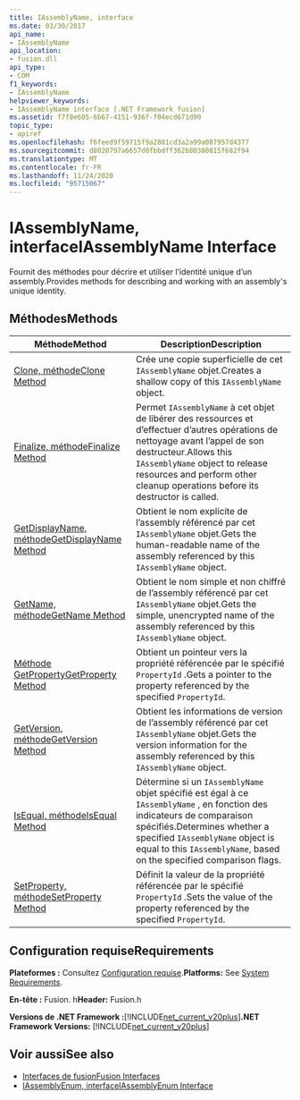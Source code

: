 ```yaml
---
title: IAssemblyName, interface
ms.date: 03/30/2017
api_name:
- IAssemblyName
api_location:
- fusion.dll
api_type:
- COM
f1_keywords:
- IAssemblyName
helpviewer_keywords:
- IAssemblyName interface [.NET Framework fusion]
ms.assetid: f7f8e605-6b67-4151-936f-f04ecd671d90
topic_type:
- apiref
ms.openlocfilehash: f6feed9f59715f9a2801cd3a2a99a087957d4377
ms.sourcegitcommit: d8020797a6657d0fbbdff362b80300815f682f94
ms.translationtype: MT
ms.contentlocale: fr-FR
ms.lasthandoff: 11/24/2020
ms.locfileid: "95715067"
---
```

# <a name="iassemblyname-interface"></a><span data-ttu-id="ffa15-102">IAssemblyName, interface</span><span class="sxs-lookup"><span data-stu-id="ffa15-102">IAssemblyName Interface</span></span>

<span data-ttu-id="ffa15-103">Fournit des méthodes pour décrire et utiliser l’identité unique d’un assembly.</span><span class="sxs-lookup"><span data-stu-id="ffa15-103">Provides methods for describing and working with an assembly's unique identity.</span></span>  
  
## <a name="methods"></a><span data-ttu-id="ffa15-104">Méthodes</span><span class="sxs-lookup"><span data-stu-id="ffa15-104">Methods</span></span>  
  
|<span data-ttu-id="ffa15-105">Méthode</span><span class="sxs-lookup"><span data-stu-id="ffa15-105">Method</span></span>|<span data-ttu-id="ffa15-106">Description</span><span class="sxs-lookup"><span data-stu-id="ffa15-106">Description</span></span>|  
|------------|-----------------|  
|[<span data-ttu-id="ffa15-107">Clone, méthode</span><span class="sxs-lookup"><span data-stu-id="ffa15-107">Clone Method</span></span>](iassemblyname-clone-method.md)|<span data-ttu-id="ffa15-108">Crée une copie superficielle de cet `IAssemblyName` objet.</span><span class="sxs-lookup"><span data-stu-id="ffa15-108">Creates a shallow copy of this `IAssemblyName` object.</span></span>|  
|[<span data-ttu-id="ffa15-109">Finalize, méthode</span><span class="sxs-lookup"><span data-stu-id="ffa15-109">Finalize Method</span></span>](iassemblyname-finalize-method.md)|<span data-ttu-id="ffa15-110">Permet `IAssemblyName` à cet objet de libérer des ressources et d’effectuer d’autres opérations de nettoyage avant l’appel de son destructeur.</span><span class="sxs-lookup"><span data-stu-id="ffa15-110">Allows this `IAssemblyName` object to release resources and perform other cleanup operations before its destructor is called.</span></span>|  
|[<span data-ttu-id="ffa15-111">GetDisplayName, méthode</span><span class="sxs-lookup"><span data-stu-id="ffa15-111">GetDisplayName Method</span></span>](iassemblyname-getdisplayname-method.md)|<span data-ttu-id="ffa15-112">Obtient le nom explicite de l’assembly référencé par cet `IAssemblyName` objet.</span><span class="sxs-lookup"><span data-stu-id="ffa15-112">Gets the human-readable name of the assembly referenced by this `IAssemblyName` object.</span></span>|  
|[<span data-ttu-id="ffa15-113">GetName, méthode</span><span class="sxs-lookup"><span data-stu-id="ffa15-113">GetName Method</span></span>](iassemblyname-getname-method.md)|<span data-ttu-id="ffa15-114">Obtient le nom simple et non chiffré de l’assembly référencé par cet `IAssemblyName` objet.</span><span class="sxs-lookup"><span data-stu-id="ffa15-114">Gets the simple, unencrypted name of the assembly referenced by this `IAssemblyName` object.</span></span>|  
|[<span data-ttu-id="ffa15-115">Méthode GetProperty</span><span class="sxs-lookup"><span data-stu-id="ffa15-115">GetProperty Method</span></span>](iassemblyname-getproperty-method.md)|<span data-ttu-id="ffa15-116">Obtient un pointeur vers la propriété référencée par le spécifié `PropertyId` .</span><span class="sxs-lookup"><span data-stu-id="ffa15-116">Gets a pointer to the property referenced by the specified `PropertyId`.</span></span>|  
|[<span data-ttu-id="ffa15-117">GetVersion, méthode</span><span class="sxs-lookup"><span data-stu-id="ffa15-117">GetVersion Method</span></span>](iassemblyname-getversion-method.md)|<span data-ttu-id="ffa15-118">Obtient les informations de version de l’assembly référencé par cet `IAssemblyName` objet.</span><span class="sxs-lookup"><span data-stu-id="ffa15-118">Gets the version information for the assembly referenced by this `IAssemblyName` object.</span></span>|  
|[<span data-ttu-id="ffa15-119">IsEqual, méthode</span><span class="sxs-lookup"><span data-stu-id="ffa15-119">IsEqual Method</span></span>](iassemblyname-isequal-method.md)|<span data-ttu-id="ffa15-120">Détermine si un `IAssemblyName` objet spécifié est égal à ce `IAssemblyName` , en fonction des indicateurs de comparaison spécifiés.</span><span class="sxs-lookup"><span data-stu-id="ffa15-120">Determines whether a specified `IAssemblyName` object is equal to this `IAssemblyName`, based on the specified comparison flags.</span></span>|  
|[<span data-ttu-id="ffa15-121">SetProperty, méthode</span><span class="sxs-lookup"><span data-stu-id="ffa15-121">SetProperty Method</span></span>](iassemblyname-setproperty-method.md)|<span data-ttu-id="ffa15-122">Définit la valeur de la propriété référencée par le spécifié `PropertyId` .</span><span class="sxs-lookup"><span data-stu-id="ffa15-122">Sets the value of the property referenced by the specified `PropertyId`.</span></span>|  
  
## <a name="requirements"></a><span data-ttu-id="ffa15-123">Configuration requise</span><span class="sxs-lookup"><span data-stu-id="ffa15-123">Requirements</span></span>  

 <span data-ttu-id="ffa15-124">**Plateformes :** Consultez [Configuration requise](../../get-started/system-requirements.md).</span><span class="sxs-lookup"><span data-stu-id="ffa15-124">**Platforms:** See [System Requirements](../../get-started/system-requirements.md).</span></span>  
  
 <span data-ttu-id="ffa15-125">**En-tête :** Fusion. h</span><span class="sxs-lookup"><span data-stu-id="ffa15-125">**Header:** Fusion.h</span></span>  
  
 <span data-ttu-id="ffa15-126">**Versions de .NET Framework :**[!INCLUDE[net_current_v20plus](../../../../includes/net-current-v20plus-md.md)]</span><span class="sxs-lookup"><span data-stu-id="ffa15-126">**.NET Framework Versions:** [!INCLUDE[net_current_v20plus](../../../../includes/net-current-v20plus-md.md)]</span></span>  
  
## <a name="see-also"></a><span data-ttu-id="ffa15-127">Voir aussi</span><span class="sxs-lookup"><span data-stu-id="ffa15-127">See also</span></span>

- [<span data-ttu-id="ffa15-128">Interfaces de fusion</span><span class="sxs-lookup"><span data-stu-id="ffa15-128">Fusion Interfaces</span></span>](fusion-interfaces.md)
- [<span data-ttu-id="ffa15-129">IAssemblyEnum, interface</span><span class="sxs-lookup"><span data-stu-id="ffa15-129">IAssemblyEnum Interface</span></span>](iassemblyenum-interface.md)
